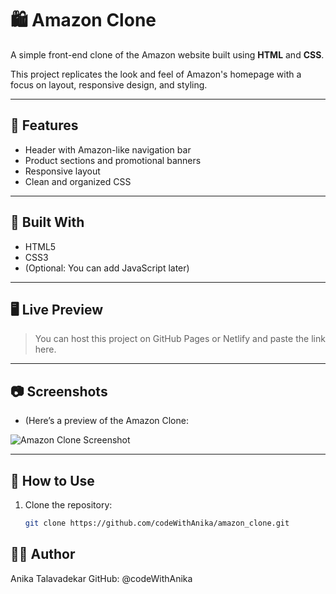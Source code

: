 # 🛍️ Amazon Clone

A simple front-end clone of the Amazon website built using **HTML** and **CSS**.

This project replicates the look and feel of Amazon's homepage with a focus on layout, responsive design, and styling.

---

## 🌟 Features

- Header with Amazon-like navigation bar
- Product sections and promotional banners
- Responsive layout
- Clean and organized CSS

---

## 🧰 Built With

- HTML5
- CSS3
- (Optional: You can add JavaScript later)

---

## 🖥️ Live Preview

> You can host this project on GitHub Pages or Netlify and paste the link here.

---

## 📷 Screenshots

- (Here’s a preview of the Amazon Clone:

![Amazon Clone Screenshot](screenshot.png)

---

## 📁 How to Use

1. Clone the repository:

   ```bash
   git clone https://github.com/codeWithAnika/amazon_clone.git

## 🧑‍💻 Author
   Anika Talavadekar
   GitHub: @codeWithAnika
